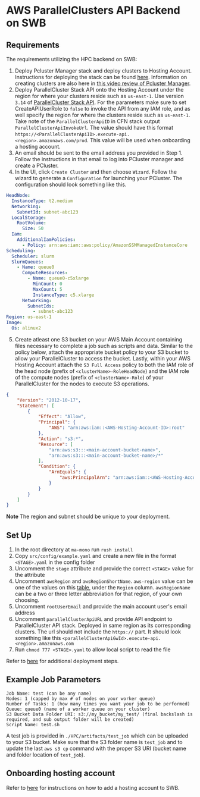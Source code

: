 # AWS ParallelClusters API Backend on SWB

## Requirements
The requirements utilizing the HPC backend on SWB:
1. Deploy Pcluster Manager stack and deploy clusters to Hosting Account. 
Instructions for deploying the stack can be found [here](https://pcluster.cloud/01-getting-started.html). Information on creating clusters are also here in [this video review of Pcluster Manager](https://www.youtube.com/watch?v=Z1vlpJYb1KQ).
2. Deploy ParallelCluster Stack API onto the Hosting Account under the region for where your clusters reside such as `us-east-1`. Use version `3.14` of [ParallelCluster Stack API](https://docs.aws.amazon.com/parallelcluster/latest/ug/api-reference-v3.html). For the parameters make sure to set CreateAPIUserRole to `false` to invoke the API from any IAM role, and as well specify the region for where the clusters reside such as `us-east-1`. Take note of the `ParallelClusterApiID` in CFN stack output `ParallelClusterApiInvokeUrl`. The value should have this format `https://<ParallelClusterApiID>.execute-api.<region>.amazonaws.com/prod`. This value will be used when onboarding a hosting account.
3. An email should be sent to the email address you provided in Step 1. Follow the instructions in that email to log into PCluster manager and create a PCluster.
4. In the UI, click `Create Cluster` and then choose `Wizard`. Follow the wizard to generate a `Configuration` for launching your PCluster. The configuration should look something like this.
```yaml
HeadNode:
  InstanceType: t2.medium
  Networking:
    SubnetId: subnet-abc123
  LocalStorage:
    RootVolume:
      Size: 50
  Iam:
    AdditionalIamPolicies:
      - Policy: arn:aws:iam::aws:policy/AmazonSSMManagedInstanceCore
Scheduling:
  Scheduler: slurm
  SlurmQueues:
    - Name: queue0
      ComputeResources:
        - Name: queue0-c5xlarge
          MinCount: 0
          MaxCount: 5
          InstanceType: c5.xlarge
      Networking:
        SubnetIds:
          - subnet-abc123
Region: us-east-1
Image:
  Os: alinux2
```
5. Create atleast one S3 bucket on your AWS Main Account containing files necessary to complete a job such as scripts and data. Similar to the policy below, attach the appropriate bucket policy to your S3 bucket to allow your ParallelCluster to access the bucket. Lastly, within your AWS Hosting Account attach the `S3 Full Access` policy to both the IAM role of the head node (prefix of `<clusterName>-RoleHeadNode`) and the IAM role of the compute nodes (prefix of `<clusterName>-Role`) of your ParallelCluster for the nodes to execute S3 operations.
```json
{
    "Version": "2012-10-17",
    "Statement": [
        {
            "Effect": "Allow",
            "Principal": {
                "AWS": "arn:aws:iam::<AWS-Hosting-Account-ID>:root"
            },
            "Action": "s3:*",
            "Resource": [
                "arn:aws:s3:::<main-account-bucket-name>",
                "arn:aws:s3:::<main-account-bucket-name>/*"
            ],
            "Condition": {
                "ArnEquals": {
                    "aws:PrincipalArn": "arn:aws:iam::<AWS-Hosting-Account-ID>:role/parallelcluster/*/*"
                }
            }
        }
    ]
}
```

**Note**
The region and subnet should be unique to your deployment.

## Set Up
1. In the root directory at `ma-mono` run `rush install`
2. Copy `src/config/example.yaml` and create a new file in the format `<STAGE>.yaml` in the config folder
3. Uncomment the `stage` attribute and provide the correct `<STAGE>` value for the attribute
4. Uncomment `awsRegion` and `awsRegionShortName`. `aws-region` value can be one of the values on this [table](https://docs.aws.amazon.com/AmazonRDS/latest/UserGuide/Concepts.RegionsAndAvailabilityZones.html#Concepts.RegionsAndAvailabilityZones.Regions), under the `Region` column. `awsRegionName` can be a two or three letter abbreviation for that region, of your own choosing.
5. Uncomment `rootUserEmail` and provide the main account user's email address
6. Uncomment `parallelClusterApiURL` and provide API endpoint to ParallelCluster API stack. Deployed in same region as its corresponding clusters. The url should not include the `https://` part. It should look something like this `<parallelClusterApiGwId>.execute-api.<region>.amazonaws.com`
7. Run `chmod 777 <STAGE>.yaml` to allow local script to read the file

Refer to [here](../../README.md#deploying-code) for additional deployment steps.


## Example Job Parameters

```
Job Name: test (can be any name)
Nodes: 1 (capped by max # of nodes on your worker queue)
Number of Tasks: 1 (how many times you want your job to be performed)
Queue: queue0 (name of a worker queue on your cluster)
S3 Bucket Data Folder URI: s3://my_bucket/my_test/ (final backslash is required, and sub output folder will be created)
Script Name: test.sh
```
A test job is provided in `./HPC/artifacts/test_job` which can be uploaded to your S3 bucket. Make sure that the S3 folder name is `test_job` and to update the last `aws s3 cp` command with the proper S3 URI (bucket name and folder location of `test_job`).

## Onboarding hosting account
Refer to [here](../../SETUP_v2p1.md#deploy-to-the-hosting-account) for instructions on how to add a hosting account to SWB.
